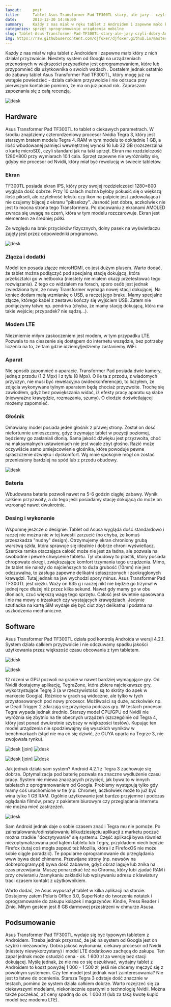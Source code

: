 ```yaml
---
layout:     post
title:      Tablet Asus Transformer Pad TF300TL stary, ale jary - czyli dobry Android to drogi Android
date:       2013-12-30 14:46:00
summary:    Każdy z nas miał w ręku tablet z Androidem i zapewne mało który z nich działał przyzwoicie. Niestety system od Googla na urządzeniach przenośnych w większości przypadków jest oprogramowaniem, które lub przypomnieć dla użytkownika o swoich wadach . Dostałem jednak ostatnio do zabawy tablet Asus Transformer Pad TF300TL, który mogę już na wstępie powiedzieć - działa całkiem przyzwoicie i nie odrzuca ...
categories: sprzęt oprogramowanie urządzenia mobilne
slug: Tablet-Asus-Transformer-Pad-TF300TL-stary-ale-jary-czyli-dobry-Android-to-drogi-Android,51236.html
img: https://raw.githubusercontent.com/djfoxer/djfoxer.github.io/master/_img/2013-12-30-_89_/g_-_-x-_-_-_x20131230004343_0.jpg
---
```




Każdy z nas miał w ręku tablet z Androidem i zapewne mało który z nich działał przyzwoicie. Niestety system od Googla na urządzeniach przenośnych w większości przypadków jest oprogramowaniem, które lub przypomnieć dla użytkownika o swoich wadach . Dostałem jednak ostatnio do zabawy tablet Asus Transformer Pad TF300TL, który mogę już na wstępie powiedzieć - działa całkiem przyzwoicie i nie odrzuca przy pierwszym kontakcie pomimo, że ma on już ponad rok. Zapraszam zapoznania się z całą recenzją. 



![desk](https://raw.githubusercontent.com/djfoxer/djfoxer.github.io/master/_img/2013-12-30-_89_/g_-_-x-_-_-_x20131230004343_0.jpg)





## Hardware 


Asus Transformer Pad TF300TL to tablet o ciekawych parametrach. W środku znajdziemy czterordzeniowy procesor Nvidia Tegra 3, który jest starszym bratem modelu Tegra 4. RAM w tym modelu to dokładnie 1 GB, a ilość wbudowanej pamięci wewnętrznej wynosi 16 lub 32 GB (rozszerzalna o kartę microSD), czyli standard jak na taki sprzęt. Ekran ma rozdzielczość 1280×800 przy wymiarach 10.1 cala. Sprzęt zapewne nie wyróżniałby się, gdyby nie procesor od Nvidii, który miał być rewolucją w świecie tabletów.





### Ekran


TF300TL posiada ekran IPS, który przy swojej rozdzielczości 1280×800 wygląda dość dobrze. Przy 10 calach można byłoby pokusić się o większą ilość pikseli, ale czytelność tekstu czy ikon na pulpicie jest zadowalająca i nie czujemy bijącej z ekranu "pikselozy". Jasność jest dobra, aczkolwiek nie jest to mocna strona tego Transformera. Po obcowaniu z ekranami AMOLED zwraca się uwagę na czerń, która w tym modelu rozczarowuje. Ekran jest elementem ze średniej półki. 

Ze względu na brak przycisków fizycznych, dolny pasek na wyświetlaczu zajęty jest przez odpowiedniki programowe. 


![desk](https://raw.githubusercontent.com/djfoxer/djfoxer.github.io/master/_img/2013-12-30-_89_/g_-_-x-_-_-_x20131230010739_0.jpg)




### Złącza i dodatki


Model ten posada złącze microHDMI, co jest dużym plusem. Warto dodać, że tablet można podłączyć pod specjalną stację dokującą, która przekształci go w netbooka (niestety nie miałem okazji przetestować tego rozwiązania). Z tego co widziałem na forach, sporo osób jest jednak zwiedziona tym, że nowy Transformer wymaga nowej stacji dokującej. Na koniec dodam małą wzmiankę o USB, a raczej jego braku. Mamy specjalne złącze, którego kabel z zestawu kończy się wyjściem USB. Zatem nie podłączymy łatwo np. pendriva (chyba, że mamy stację dokującą, która ma takie wejście; przypadek? nie sądzę...).



### Modem LTE


Niezmiernie miłym zaskoczeniem jest modem, w tym przypadku LTE. Pozwala to na cieszenie się dostępem do internetu wszędzie, bez potrzeby liczenia na to, że tam gdzie idziemy/jedziemy zastaniemy WiFi. 



### Aparat


Nie sposób zapomnieć o aparacie. Transformer Pad posiada dwie kamery, jedną z przodu (1.2 Mpx) i z tyłu (8 Mpx). O ile ta z przodu, z wiadomych przyczyn, nie musi być rewelacyjna (wideokonferencje), to liczyłem, że zdjęcia wykonywane tylnym aparatem będą chociaż przyzwoite. Trochę się zawiodłem, gdyż bez powiększania widać, iż efekty pracy aparatu są słabe (niewyraźne krawędzie, rozmazania, szumy). O diodzie doświetlającej możemy zapomnieć.



### Głośnik


Omawiany model posiada jeden głośnik z prawej strony. Został on dość niefortunnie umieszczony, gdyż trzymając tablet w pozycji poziomej, będziemy go zasłaniali dłonią. Sama jakość dźwięku jest przyzwoita, choć na maksymalnych ustawieniach nie jest wcale zbyt głośno. Razić może oczywiście samo umiejscowienie głośnika, które powoduje pewne spłaszczenie dźwięku i dyskomfort. Wg mnie spokojnie mógł on zostać przeniesiony bardziej na spód lub z przodu obudowy.



![desk](https://raw.githubusercontent.com/djfoxer/djfoxer.github.io/master/_img/2013-12-30-_89_/g_-_-x-_-_-_x20131230010730_0.jpg)





### Bateria


Wbudowana bateria pozwoli nawet na 5-6 godzin ciągłej zabawy. Wynik całkiem przyzwoity, a do tego jeśli posiadamy stację dokującą do może on wzrosnąć nawet dwukrotnie. 





### Desing i wykonanie


Wspomnę jeszcze o designie. Tablet od Asusa wygląda dość standardowo i raczej nie można nic w tej kwestii zarzucić (no chyba, że komuś przeszkadza "nudny" design). Otrzymujemy ekran chroniony grubą warstwą szkła, która sprawuje się idealnie i dobrze chroni wyświetlacz. Szeroka ramka otaczająca całość może nie jest za ładna, ale pozwala na swobodne i pewne chwycenie tabletu. Tył obudowy to plastik, który posiada chropowate okręgi, zwiększające komfort trzymania tego urządzenia. Mimo, że tablet nie należy do najcieńszych to duża grubość (10mm) nie jest odczuwalna, to zasługa zapewne delikatni spłaszczonych i zaokrąglonych krawędzi. Tutaj jednak na jaw wychodzi spory minus. Asus Transformer Pad TF300TL jest ciężki. Waży on 635 g i raczej nikt nie będzie go trzymał w jednej ręce dłużej niż przez kilka sekund. Nawet gdy mamy go w obu dłoniach, czuć większą wagę tego sprzętu. Całość jest świetnie spasowana i nie ma mowy o trzaskach czy wystających krawędziach. Jedynie szufladka na kartę SIM wydaje się być ciut zbyt delikatna i podatna na uszkodzenia mechaniczne.





## Software


Asus Transformer Pad TF300TL działa pod kontrolą Androida w wersji 4.2.1. System działa całkiem przyzwoicie i nie odczuwamy spadku jakości użytkowania przez większość czasu obcowania z tym tabletem.



![desk](https://raw.githubusercontent.com/djfoxer/djfoxer.github.io/master/_img/2013-12-30-_89_/g_-_-x-_-_-_x20131230003720_0.jpg)




![desk](https://raw.githubusercontent.com/djfoxer/djfoxer.github.io/master/_img/2013-12-30-_89_/g_-_-x-_-_-_x20131230003716_0.jpg)



12 rdzeni w GPU pozwoli na granie w nawet bardziej wymagające gry. Od Nvidii dostajemy aplikację, TegraZone, która zbiera najciekawsze gry, wykorzystujące Tegrę 3 (a w rzeczywistości są to skróty do apek w markecie Googla). Różnice w grach są widoczne, ale tylko w tych przystosowanych pod nowy procesor. Możliwości są duże, aczkolwiek np. w Dead Trigger 2 zdarzają się przycięcia podczas gry. W testach procesor Tegra wypada jednak średnio. Starszy model CPU/GPU od Nvidii nie wyróżnia się zbytnio na tle obecnych urządzeń (szczególnie od Tegra 4, który jest ponad dwukrotnie szybszy w większości testów). Kupując ten model urządzenia nie spodziewajmy się wysokich wyników w benchmarkach (stąd nie ma co się dziwić, że OUYA oparta na Tegrze 3, nie zwojowała rynku). 




![desk](https://raw.githubusercontent.com/djfoxer/djfoxer.github.io/master/_img/2013-12-30-_89_/g_-_-x-_-_-_x20131229234602_0.jpg)
[join]
![desk](https://raw.githubusercontent.com/djfoxer/djfoxer.github.io/master/_img/2013-12-30-_89_/g_-_-x-_-_-_x20131229234606_0.jpg)




![desk](https://raw.githubusercontent.com/djfoxer/djfoxer.github.io/master/_img/2013-12-30-_89_/g_-_-x-_-_-_x20131229234609_0.jpg)
[join]
![desk](https://raw.githubusercontent.com/djfoxer/djfoxer.github.io/master/_img/2013-12-30-_89_/g_-_-x-_-_-_x20131229234558_0.png)



Jak jednak działa sam system? Android 4.2.1 z Tegra 3 zachowuje się dobrze. Optymalizacja pod baterię pozwala na znaczne wydłużenie czasu pracy. System nie miewa znaczących przycięć, jak bywa to w innych tabletach z oprogramowaniem od Googla. Problemy występują tylko gdy mamy coś uruchomione w tle (np. Chrome), aczkolwiek może to już być wina tylko 1 GB RAM. Ogólnie użytkowanie jest bardzo przyjemne i podczas oglądania filmów, pracy z pakietem biurowym czy przeglądania internetu nie można mieć zastrzeżeń. 



![desk](https://raw.githubusercontent.com/djfoxer/djfoxer.github.io/master/_img/2013-12-30-_89_/g_-_-x-_-_-_x20131229235544_0.png)




Sam Android jednak daje o sobie czasem znać i Tegra mu nie pomoże. Po zainstalowaniu/odinstalowaniu kilkudziesięciu aplikacji z marketu poczuć można rzadkie "doczytywanie" się systemu. Część aplikacji bywa również niezoptymalizowana pod kątem tabletu lub Tegry, przykładem niech będzie Firefox (tutaj coś mogła zepsuć też  Mozilla, która i z FirefoxOS nie może sobie ciągle poradzić). Te popularne oprogramowanie do przeglądania www bywa dość chimerne. Przewijane strony (np. newsów na dobreprogramy.pl) bywa dość zabawne, gdyż obraz laguje lub znika na czas przewijania. Muszę ponarzekać też na Chroma, który lubi zjadać RAM i przy otwieraniu /zamykaniu zakładki lub wpisywaniu adresu z klawiatury traci czasem kontakt z użytkownikiem. 

Warto dodać, że Asus wyposażył tablet w kilka aplikacji na starcie. Dostajemy zatem Polaris Office 3.0, SuperNote do tworzenia notatek i oprogramowanie do zakupu książek i magazynów: Kindle, Press Reader i Zinio. Miłym gestem jest 8 GB darmowej przestrzeni w chmurze Asusa.




## Podsumowanie


Asus Transformer Pad TF300TL wydaje się być typowym tabletem z Androidem. Trzeba jednak przyznać, że jak na system od Googla jest on szybki i niezawodny. Dobra jakość wykonania, ciekawy procesor od Nvidii (niestety niewykorzystany) i model LTE dodatkowo zachęcą do zakupu. Ten zapał jednak może ostudzić cena  - ok. 1 600 zł za wersję bez stacji dokującej. Myślę jednak, że nie ma co się oszukiwać, wydajny tablet z Androidem to koszt powyżej 1 000 - 1 500 zł, jeśli nie chcemy męczyć się z powolnym systemem. Czy ten model jest jednak wart zainteresowania? Nie jest to łatwe do ocenienia. Starsza Tegra 3 odstaje dość znacznie w testach, pomimo że system działa całkiem dobrze. Warto rozejrzeć się za ciekawszymi modelami, niekoniecznie opartymi o technologię Nvidii. Można także poczekać, aż ceny spadną do ok. 1 000 zł (lub za taką kwotę kupić model bez modemu LTE).
